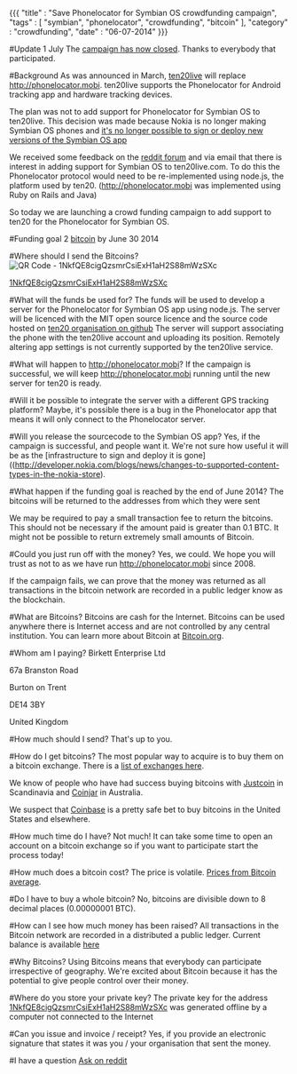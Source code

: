 {{{
    "title"    : "Save Phonelocator for Symbian OS crowdfunding campaign",
    "tags"     : [ "symbian", "phonelocator", "crowdfunding", "bitcoin" ],
    "category" : "crowdfunding",
    "date"     : "06-07-2014"
}}}

#Update 1 July
The [campaign has now closed](/docs/phonelocatormobi-to-close). Thanks to everybody that participated.


#Background
As was announced in March, [ten20live](https://ten20live.com) will replace http://phonelocator.mobi. ten20live supports the Phonelocator for Android tracking app and hardware tracking devices.

The plan was not to add support for Phonelocator for Symbian OS to ten20live. This decision was made because Nokia is no longer making Symbian OS phones and [it's no longer possible to sign or deploy new versions of the Symbian OS app](http://developer.nokia.com/blogs/news/changes-to-supported-content-types-in-the-nokia-store)

We received some feedback on the [reddit forum](http://www.reddit.com/r/ten20/) and via email that there is interest in adding support for Symbian OS to ten20live.com. To do this the Phonelocator protocol would need to be re-implemented using
node.js, the platform used by ten20. (http://phonelocator.mobi was implemented using Ruby on Rails and Java)

So today we are launching a crowd funding campaign to add support to ten20 for the Phonelocator for Symbian OS.

#Funding goal
2 [bitcoin](http://en.wikipedia.org/wiki/Bitcoin) by June 30 2014

#Where should I send the Bitcoins?
![QR Code - 1NkfQE8cigQzsmrCsiExH1aH2S88mWzSXc](/images/1NkfQE8cigQzsmrCsiExH1aH2S88mWzSXc.png)

[1NkfQE8cigQzsmrCsiExH1aH2S88mWzSXc](https://blockchain.info/address/1NkfQE8cigQzsmrCsiExH1aH2S88mWzSXc)

#What will the funds be used for?
The funds will be used to develop a server for the Phonelocator for Symbian OS app using node.js.
The server will be licenced with the MIT open source licence and the source code hosted on [ten20 organisation on github](https://github.com/ten20)
The server will support associating the phone with the ten20live account and uploading its position.
Remotely altering app settings is not currently supported by the ten20live service.

#What will happen to http://phonelocator.mobi?
If the campaign is successful, we will keep http://phonelocator.mobi running until the new server for ten20 is ready.

#Will it be possible to integrate the server with a different GPS tracking platform?
Maybe, it's possible there is a bug in the Phonelocator app that means it will only connect to the Phonelocator server.

#Will you release the sourcecode to the Symbian OS app?
Yes, if the campaign is successful, and people want it. We're not sure how useful it will be as the [infrastructure to sign and deploy it is gone]((http://developer.nokia.com/blogs/news/changes-to-supported-content-types-in-the-nokia-store).

#What happen if the funding goal is reached by the end of June 2014?
The bitcoins will be returned to the addresses from which they were sent

We may be required to pay a small transaction fee to return the bitcoins. This should not be necessary if the amount paid is greater than 0.1 BTC. It might not be possible to return extremely small amounts of Bitcoin.

#Could you just run off with the money?
Yes, we could. We hope you will trust as not to as we have run http://phonelocator.mobi since 2008.

If the campaign fails, we can prove that the money was returned as all transactions in the bitcoin network are recorded in a public ledger know as the blockchain.

#What are Bitcoins?
Bitcoins are cash for the Internet.
Bitcoins can be used anywhere there is Internet access and are not controlled by any central institution. You can learn more about Bitcoin at [Bitcoin.org](https://bitcoin.org/en/).

#Whom am I paying?
Birkett Enterprise Ltd

67a Branston Road

Burton on Trent

DE14 3BY

United Kingdom

#How much should I send?
That's up to you.

#How do I get bitcoins?
The most popular way to acquire is to buy them on a bitcoin exchange. There is a [list of exchanges here](http://howtobuybitcoins.info/).

We know of people who have had success buying bitcoins with [Justcoin](https://justcoin.com/) in Scandinavia and [Coinjar](https://www.coinjar.com/) in Australia.

We suspect that [Coinbase](https://coinbase.com/) is a pretty safe bet to buy bitcoins in the United States and elsewhere.

#How much time do I have?
Not much! It can take some time to open an account on a bitcoin exchange so if you want to participate start the process today!

#How much does a bitcoin cost?
The price is volatile. [Prices from Bitcoin average](https://bitcoinaverage.com/).

#Do I have to buy a whole bitcoin?
No, bitcoins are divisible down to 8 decimal places (0.00000001 BTC).

#How can I see how much money has been raised?
All transactions in the Bitcoin network are recorded in a distributed a public ledger. Current balance is available [here](https://blockchain.info/address/1NkfQE8cigQzsmrCsiExH1aH2S88mWzSXc)

#Why Bitcoins?
Using Bitcoins means that everybody can participate irrespective of geography. We're excited about Bitcoin because it has the potential to give people control over their money.

#Where do you store your private key?
The private key for the address [1NkfQE8cigQzsmrCsiExH1aH2S88mWzSXc](https://blockchain.info/address/1NkfQE8cigQzsmrCsiExH1aH2S88mWzSXc) was generated offline by a computer not connected to the Internet

#Can you issue and invoice / receipt?
Yes, if you provide an electronic signature that states it was you / your organisation that sent the money.

#I have a question
[Ask on reddit](http://www.reddit.com/r/ten20/)
